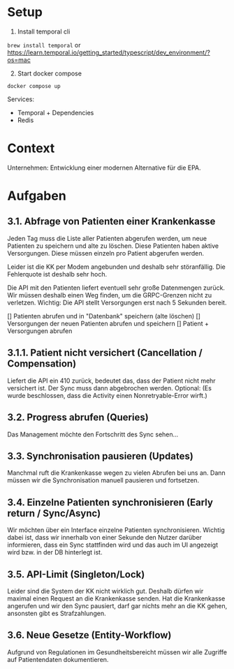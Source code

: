 # Setup

1. Install temporal cli

`brew install temporal` or https://learn.temporal.io/getting_started/typescript/dev_environment/?os=mac

2. Start docker compose

`docker compose up`

Services:

- Temporal + Dependencies
- Redis

# Context

Unternehmen: Entwicklung einer modernen Alternative für die EPA.

# Aufgaben

## 3.1. Abfrage von Patienten einer Krankenkasse

Jeden Tag muss die Liste aller Patienten abgerufen werden, um neue Patienten zu speichern und alte zu löschen.
Diese Patienten haben aktive Versorgungen. Diese müssen einzeln pro Patient abgerufen werden.

Leider ist die KK per Modem angebunden und deshalb sehr störanfällig. Die Fehlerquote ist deshalb sehr hoch.

Die API mit den Patienten liefert eventuell sehr große Datenmengen zurück. Wir müssen deshalb einen Weg finden, um die GRPC-Grenzen nicht zu verletzen.
Wichtig: Die API stellt Versorgungen erst nach 5 Sekunden bereit.

[] Patienten abrufen und in "Datenbank" speichern (alte löschen)
[] Versorgungen der neuen Patienten abrufen und speichern
[] Patient + Versorgungen abrufen

## 3.1.1. Patient nicht versichert (Cancellation / Compensation)

Liefert die API ein 410 zurück, bedeutet das, dass der Patient nicht mehr versichert ist.
Der Sync muss dann abgebrochen werden.
Optional: (Es wurde beschlossen, dass die Activity einen Nonretryable-Error wirft.)

## 3.2. Progress abrufen (Queries)

Das Management möchte den Fortschritt des Sync sehen...

## 3.3. Synchronisation pausieren (Updates)

Manchmal ruft die Krankenkasse wegen zu vielen Abrufen bei uns an. Dann müssen wir die Synchronisation manuell pausieren und fortsetzen.

## 3.4. Einzelne Patienten synchronisieren (Early return / Sync/Async)

Wir möchten über ein Interface einzelne Patienten synchronisieren.
Wichtig dabei ist, dass wir innerhalb von einer Sekunde den Nutzer darüber informieren,
dass ein Sync stattfinden wird und das auch im UI angezeigt wird bzw. in der DB hinterlegt ist.

## 3.5. API-Limit (Singleton/Lock)

Leider sind die System der KK nicht wirklich gut. Deshalb dürfen wir maximal einen Request an die Krankenkasse senden.
Hat die Krankenkasse angerufen und wir den Sync pausiert, darf gar nichts mehr an die KK gehen, ansonsten gibt es Strafzahlungen.

## 3.6. Neue Gesetze (Entity-Workflow)

Aufgrund von Regulationen im Gesundheitsbereicht müssen wir alle Zugriffe auf Patientendaten dokumentieren.
